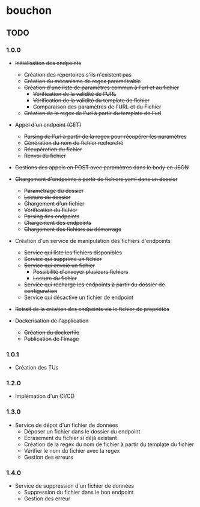# bouchon

## TODO

### 1.0.0

* ~~Initialisation des endpoints~~
    * ~~Création des répertoires s'ils n'existent pas~~
    * ~~Création du mécanisme de regex paramétrable~~
    * ~~Création d'une liste de paramètres commun à l'url et au fichier~~
        * ~~Vérification de la validité de l'URL~~
        * ~~Vérification de la validité du template de fichier~~
        * ~~Comparaison des paramètres de l'URL et du Fichier~~
    * ~~Création de la regex de l'url à partir du template de l'url~~
    
* ~~Appel d'un endpoint (GET)~~
    * ~~Parsing de l'url à partir de la regex pour récupérer les paramètres~~
    * ~~Génération du nom du fichier recherché~~
    * ~~Récupération du fichier~~
    * ~~Renvoi du fichier~~
  
* ~~Gestions des appels en POST avec paramètres dans le body en JSON~~
  
* ~~Chargement d'endpoints à partir de fichiers yaml dans un dossier~~
    * ~~Paramétrage du dossier~~
    * ~~Lecture du dossier~~
    * ~~Chargement d'un fichier~~
    * ~~Vérification du fichier~~
    * ~~Parsing des endpoints~~
    * ~~Chargement des endpoints~~
    * ~~Chargement des fichiers au démarrage~~
  
* Création d'un service de manipulation des fichiers d'endpoints
    * ~~Service qui liste les fichiers disponibles~~
    * ~~Service qui supprime un fichier~~
    * ~~Service qui envoie un fichier~~
      * ~~Possibilité d'envoyer plusieurs fichiers~~
      * ~~Lecture du fichier~~
    * ~~Service qui recharge les endpoints à partir du dossier de configuration~~
    * Service qui désactive un fichier de endpoint
  
* ~~Retrait de la création des endpoints via le fichier de propriétés~~

* ~~Dockerisation de l'application~~
  * ~~Création du dockerfile~~
  * ~~Publication de l'image~~
  
### 1.0.1

* Création des TUs

### 1.2.0

* Implémation d'un CI/CD

### 1.3.0

* Service de dépot d'un fichier de données
    * Déposer un fichier dans le dossier du endpoint
    * Ecrasement du fichier si déjà existant
    * Création de la regex du nom de fichier à partir du template du fichier
    * Vérifier le nom du fichier avec la regex
    * Gestion des erreurs

### 1.4.0

* Service de suppression d'un fichier de données
    * Suppression du fichier dans le bon endpoint
    * Gestion des erreur
  